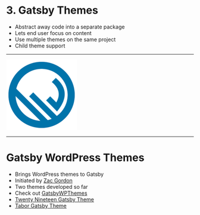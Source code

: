 # 3. Gatsby Themes

- Abstract away code into a separate package
- Lets end user focus on content
- Use multiple themes on the same project
- Child theme support

---

![GatsbyWPThemes](./gatsbywpthemes-logo.png)

---

# Gatsby WordPress Themes

- Brings WordPress themes to Gatsby
- Initiated by [Zac Gordon](https://twitter.com/zgordon)
- Two themes developed so far
- Check out [GatsbyWPThemes](https://GatsbyWPThemes.com)
- [Twenty Nineteen Gatsby Theme](https://github.com/zgordon/twentynineteen-gatsby-theme)
- [Tabor Gatsby Theme](https://github.com/zgordon/tabor-gatsby-theme)
